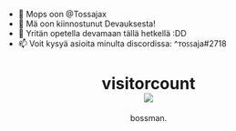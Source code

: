 - 👋 Mops oon @Tossajax
- 👀 Mä oon kiinnostunut Devauksesta!
- 🌱 Yritän opetella devamaan tällä hetkellä :DD
- 📫 Voit kysyä asioita minulta discordissa: ^ᴛoꜱꜱaja#2718




<p> 
  <h1 align="center">visitorcount<br>
  <img src="https://profile-counter.glitch.me/tossajax/count.svg" />
    </h1>
</p>

<p align="center">
    bossman.
